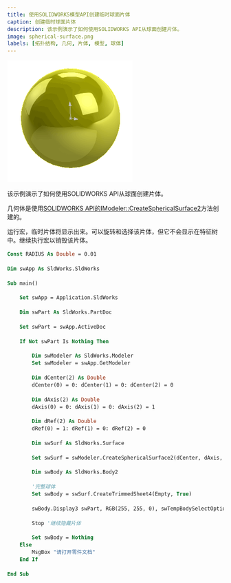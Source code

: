 ```yaml
---
title: 使用SOLIDWORKS模型API创建临时球面片体
caption: 创建临时球面片体
description: 该示例演示了如何使用SOLIDWORKS API从球面创建片体。
image: spherical-surface.png
labels: [拓扑结构, 几何, 片体, 模型, 球体]
---
```

![球面片体](spherical-surface.png)

该示例演示了如何使用SOLIDWORKS API从球面创建片体。

几何体是使用[SOLIDWORKS API的IModeler::CreateSphericalSurface2](https://help.solidworks.com/2018/english/api/sldworksapi/solidworks.interop.sldworks~solidworks.interop.sldworks.imodeler~createsphericalsurface2.html)方法创建的。

运行宏，临时片体将显示出来。可以旋转和选择该片体，但它不会显示在特征树中。继续执行宏以销毁该片体。

~~~ vb
Const RADIUS As Double = 0.01

Dim swApp As SldWorks.SldWorks

Sub main()

    Set swApp = Application.SldWorks
    
    Dim swPart As SldWorks.PartDoc
    
    Set swPart = swApp.ActiveDoc
    
    If Not swPart Is Nothing Then
    
        Dim swModeler As SldWorks.Modeler
        Set swModeler = swApp.GetModeler
        
        Dim dCenter(2) As Double
        dCenter(0) = 0: dCenter(1) = 0: dCenter(2) = 0
        
        Dim dAxis(2) As Double
        dAxis(0) = 0: dAxis(1) = 0: dAxis(2) = 1
        
        Dim dRef(2) As Double
        dRef(0) = 1: dRef(1) = 0: dRef(2) = 0
        
        Dim swSurf As SldWorks.Surface
        
        Set swSurf = swModeler.CreateSphericalSurface2(dCenter, dAxis, dRef, RADIUS)
                
        Dim swBody As SldWorks.Body2
        
        '完整球体
        Set swBody = swSurf.CreateTrimmedSheet4(Empty, True)
        
        swBody.Display3 swPart, RGB(255, 255, 0), swTempBodySelectOptions_e.swTempBodySelectable
        
        Stop '继续隐藏片体
        
        Set swBody = Nothing
    Else
        MsgBox "请打开零件文档"
    End If
	
End Sub
~~~